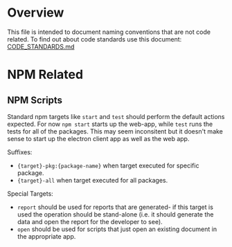 Overview
========

This file is intended to document naming conventions that are not code related.
To find out about code standards use this document: [CODE_STANDARDS.md](
CODE_STANDARDS.md)

NPM Related
===========

NPM Scripts
-----------

Standard npm targets like `start` and `test` should perform the default actions
expected.  For now `npm start` starts up the web-app, while `test` runs the
tests for all of the packages.  This may seem inconsitent but it doesn't make
sense to start up the electron client app as well as the web app. 

Suffixes:
  * `{target}-pkg:{package-name}` when target executed for specific package.
  * `{target}-all` when target executed for all packages.

Special Targets:
  * `report` should be used for reports that are generated- if this target is
    used the operation should be stand-alone (i.e. it should generate the data
    and open the report for the developer to see).
  * `open` should be used for scripts that just open an existing document in the
    appropriate app.
